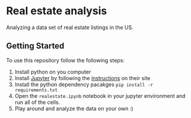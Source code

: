 # Real estate analysis

Analyzing a data set of real estate listings in the US.

## Getting Started

To use this repository follow the following steps:

1. Install python on you computer
1. Install [Jupyter](https://jupyter.org) by following the [instructions](https://jupyter.org/install) on their site
1. Install the python dependency pacakges `pip install -r requirements.txt`
1. Open the `realestate.ipynb` notebook in your jupyter environment and run all of the cells.
1. Play around and analyze the data on your own :)
